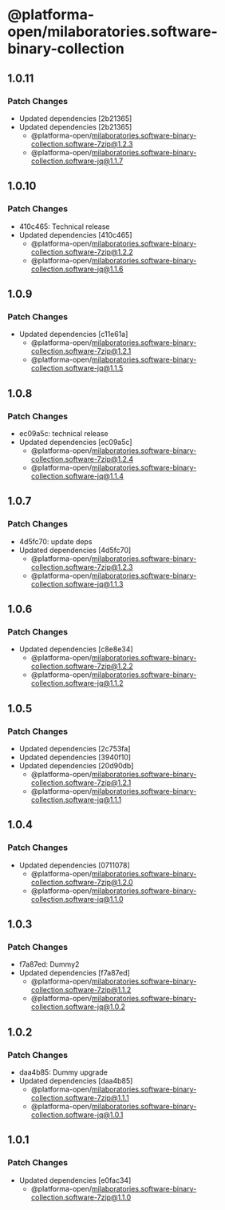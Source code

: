 # @platforma-open/milaboratories.software-binary-collection

## 1.0.11

### Patch Changes

- Updated dependencies [2b21365]
- Updated dependencies [2b21365]
  - @platforma-open/milaboratories.software-binary-collection.software-7zip@1.2.3
  - @platforma-open/milaboratories.software-binary-collection.software-jq@1.1.7

## 1.0.10

### Patch Changes

- 410c465: Technical release
- Updated dependencies [410c465]
  - @platforma-open/milaboratories.software-binary-collection.software-7zip@1.2.2
  - @platforma-open/milaboratories.software-binary-collection.software-jq@1.1.6

## 1.0.9

### Patch Changes

- Updated dependencies [c11e61a]
  - @platforma-open/milaboratories.software-binary-collection.software-7zip@1.2.1
  - @platforma-open/milaboratories.software-binary-collection.software-jq@1.1.5

## 1.0.8

### Patch Changes

- ec09a5c: technical release
- Updated dependencies [ec09a5c]
  - @platforma-open/milaboratories.software-binary-collection.software-7zip@1.2.4
  - @platforma-open/milaboratories.software-binary-collection.software-jq@1.1.4

## 1.0.7

### Patch Changes

- 4d5fc70: update deps
- Updated dependencies [4d5fc70]
  - @platforma-open/milaboratories.software-binary-collection.software-7zip@1.2.3
  - @platforma-open/milaboratories.software-binary-collection.software-jq@1.1.3

## 1.0.6

### Patch Changes

- Updated dependencies [c8e8e34]
  - @platforma-open/milaboratories.software-binary-collection.software-7zip@1.2.2
  - @platforma-open/milaboratories.software-binary-collection.software-jq@1.1.2

## 1.0.5

### Patch Changes

- Updated dependencies [2c753fa]
- Updated dependencies [3940f10]
- Updated dependencies [20d90db]
  - @platforma-open/milaboratories.software-binary-collection.software-7zip@1.2.1
  - @platforma-open/milaboratories.software-binary-collection.software-jq@1.1.1

## 1.0.4

### Patch Changes

- Updated dependencies [0711078]
  - @platforma-open/milaboratories.software-binary-collection.software-7zip@1.2.0
  - @platforma-open/milaboratories.software-binary-collection.software-jq@1.1.0

## 1.0.3

### Patch Changes

- f7a87ed: Dummy2
- Updated dependencies [f7a87ed]
  - @platforma-open/milaboratories.software-binary-collection.software-7zip@1.1.2
  - @platforma-open/milaboratories.software-binary-collection.software-jq@1.0.2

## 1.0.2

### Patch Changes

- daa4b85: Dummy upgrade
- Updated dependencies [daa4b85]
  - @platforma-open/milaboratories.software-binary-collection.software-7zip@1.1.1
  - @platforma-open/milaboratories.software-binary-collection.software-jq@1.0.1

## 1.0.1

### Patch Changes

- Updated dependencies [e0fac34]
  - @platforma-open/milaboratories.software-binary-collection.software-7zip@1.1.0
